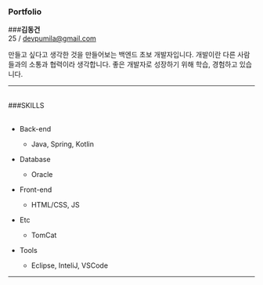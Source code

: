 ### Portfolio

###__김동건__<br>
25 / devpumila@gmail.com

만들고 싶다고 생각한 것을 만들어보는 백엔드 초보 개발자입니다.
개발이란 다른 사람들과의 소통과 협력이라 생각합니다.
좋은 개발자로 성장하기 위해 학습, 경험하고 있습니다.

<hr/><br>
###SKILLS
<br><br>

+ Back-end
  + Java, Spring, Kotlin

+ Database
  + Oracle

+ Front-end
  + HTML/CSS, JS 
+ Etc
  + TomCat
+ Tools
  + Eclipse, InteliJ, VSCode

<hr/><br>

